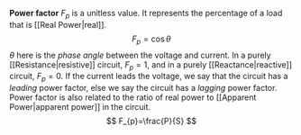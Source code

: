 **Power factor** $F_{p}$ is a unitless value. It represents the percentage of a load that is [[Real Power|real]]. 
$$
F_{p}=\cos \theta
$$
$\theta$ here is the *phase angle* between the voltage and current. In a purely [[Resistance|resistive]] circuit, $F_{p}=1$, and in a purely [[Reactance|reactive]] circuit, $F_{p}=0$. If the current leads the voltage, we say that the circuit has a *leading* power factor, else we say the circuit has a *lagging* power factor. Power factor is also related to the ratio of real power to [[Apparent Power|apparent power]] in the circuit.
$$
F_{p}=\frac{P}{S}
$$